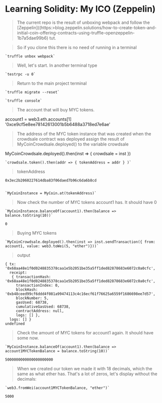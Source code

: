 # Learning Solidity: My ICO (Zeppelin)

>The current repo is the result of unboxing webpack and follow the [Zeppelin]((https:>blog.zeppelin.solutions/how-to-create-token-and-initial-coin-offering-contracts-using-truffle-openzeppelin-1b7a5dae99b6) tut.

>So if you clone this there is no need of running in a terminal

    `truffle unbox webpack`

>Well, let's start. In another terminal type

    `testrpc -u 0`

>Return to the main project terminal

    `truffle migrate --reset`

    `truffle console`

> The account that will buy MYC tokens.

account1 = web3.eth.accounts[1]
'0xce9cf5e8ee78142613001b5b6488a3718ed7e6ae'

> The address of the MYC token instance that was created when the crowdsale contract was deployed
> assign the result of MyCoinCrowdsale.deployed() to the variable crowdsale

MyCoinCrowdsale.deployed().then(inst => { crowdsale = inst })

    `crowdsale.token().then(addr => { tokenAddress = addr } )`

>tokenAddress

    0x3ec2b2060227614dba83f06daed7b96c6da6b8cd


    `MyCoinInstance = MyCoin.at(tokenAddress)`

>Now check the number of MYC tokens account1 has. It should have 0

    `MyCoinInstance.balanceOf(account1).then(balance => balance.toString(10))`

    0

> Buying MYC tokens

    `MyCoinCrowdsale.deployed().then(inst => inst.sendTransaction({ from: account1, value: web3.toWei(5, "ether")}))`

>output

    { tx: '0x68aa48e1f0d0248835378caa1e5b2051be35a5ff1ded82878683e6072c0a0cfc',
      receipt:
       { transactionHash: '0x68aa48e1f0d0248835378caa1e5b2051be35a5ff1ded82878683e6072c0a0cfc',
         transactionIndex: 0,
         blockHash: '0xb48ceed99cf6ddd4f081a99474113c4c16ecf61f76625a6559f1686698ee7d57',
         blockNumber: 5,
         gasUsed: 68738,
         cumulativeGasUsed: 68738,
         contractAddress: null,
         logs: [] },
      logs: [] }
    undefined

> Check the amount of MYC tokens for account1 again. It should have some now.

    `MyCoinInstance.balanceOf(account1).then(balance => account1MYCTokenBalance = balance.toString(10))`

    5000000000000000000000

> When we created our token we made it with 18 decimals, which the same as what ether has. That's a lot of zeros, let's display without the decimals:

    `web3.fromWei(account1MYCTokenBalance, "ether")`

    5000
